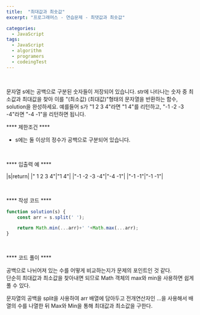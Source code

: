```yaml
---
title:  "최대값과 최솟값"
excerpt: "프로그래머스 - 연습문제 - 최댓값과 최솟값"

categories:
  - JavaScript
tags: 
  - JavaScript
  - algorithm 
  - programers
  - codeingTest
---
```


<br/>

문자열 s에는 공백으로 구분된 숫자들이 저장되어 있습니다. str에 나타나는 숫자 중 최소값과 최대값을 찾아 이를 "(최소값) (최대값)"형태의 문자열을 반환하는 함수, solution을 완성하세요.
예를들어 s가 "1 2 3 4"라면 "1 4"를 리턴하고, "-1 -2 -3 -4"라면 "-4 -1"을 리턴하면 됩니다.


**** 제한조건 ****

 - s에는 둘 이상의 정수가 공백으로 구분되어 있습니다.

<br/>

**** 입출력 예 ****

|s|return|
|" 1 2 3 4"|"1 4"|
|"-1 -2 -3 -4"|"-4 -1"|
|"-1 -1"|"-1 -1"|


<br/>


**** 작성 코드 ****

```javascript
function solution(s) {
    const arr = s.split(' ');

    return Math.min(...arr)+' '+Math.max(...arr);
}
```

<br/>

**** 코드 풀이 ****

공백으로 나뉘어져 있는 수를 어떻게 비교하는지가 문제의 포인트인 것 같다.<br/>
단순히 최대값과 최소값을 찾아내면 되므로 Math 객체의 max와 min을 사용하면 쉽게 풀 수 있다.

문자열의 공백을 split을 사용하여 arr 배열에 담아두고 전개연산자인 ...을 사용해서 배열의 수를 나열한 뒤 Max와 Min을 통해 최대값과 최소값을 구한다.

